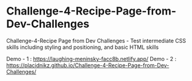 # Challenge-4-Recipe-Page-from-Dev-Challenges
Challenge-4-Recipe Page from Dev Challenges - Test intermediate CSS skills including styling and positioning, and basic HTML skills


Demo - 1 : https://laughing-meninsky-facc8b.netlify.app/ 
Demo - 2 : https://placidnikz.github.io/Challenge-4-Recipe-Page-from-Dev-Challenges/
